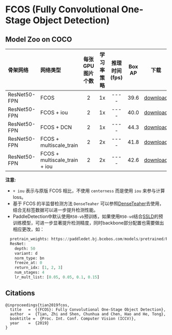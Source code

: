 # FCOS (Fully Convolutional One-Stage Object Detection)

## Model Zoo on COCO

| 骨架网络             | 网络类型       | 每张GPU图片个数 | 学习率策略 |推理时间(fps) | Box AP |                           下载                          | 配置文件 |
| :------------------- | :------------- | :-----: | :-----: | :------------: | :-----: | :-----------------------------------------------------: | :-----: |
| ResNet50-FPN    | FCOS           |    2    |   1x      |     ----     |  39.6  | [download](https://paddledet.bj.bcebos.com/models/fcos_r50_fpn_1x_coco.pdparams) | [config](./fcos_r50_fpn_1x_coco.yml) |
| ResNet50-FPN    | FCOS + iou      |    2    |   1x      |     ----     |  40.0  | [download](https://paddledet.bj.bcebos.com/models/fcos_r50_fpn_iou_1x_coco.pdparams) | [config](./fcos_r50_fpn_iou_1x_coco.yml) |
| ResNet50-FPN    | FCOS + DCN       |    2    |   1x      |     ----     |  44.3  | [download](https://paddledet.bj.bcebos.com/models/fcos_dcn_r50_fpn_1x_coco.pdparams) | [config](./fcos_dcn_r50_fpn_1x_coco.yml) |
| ResNet50-FPN    | FCOS + multiscale_train    |    2    |   2x      |     ----     |  41.8  | [download](https://paddledet.bj.bcebos.com/models/fcos_r50_fpn_multiscale_2x_coco.pdparams) | [config](./fcos_r50_fpn_multiscale_2x_coco.yml) |
| ResNet50-FPN    | FCOS + multiscale_train + iou    |    2    |   2x      |     ----     |  42.6  | [download](https://paddledet.bj.bcebos.com/models/fcos_r50_fpn_iou_multiscale_2x_coco.pdparams) | [config](./fcos_r50_fpn_iou_multiscale_2x_coco.yml) |

**注意:**
  - `+ iou` 表示与原版 FCOS 相比，不使用 `centerness` 而是使用 `iou` 来参与计算loss。
  - 基于 FCOS 的半监督检测方法 `DenseTeaher` 可以参照[DenseTeaher](../semi_det/denseteacher)去使用，结合无标签数据可以进一步提升检测性能。
  - PaddleDetection中默认使用`R50-vb`预训练，如果使用`R50-vd`结合[SSLD](../../../docs/feature_models/SSLD_PRETRAINED_MODEL.md)的预训练模型，可进一步显著提升检测精度，同时backbone部分配置也需要做出相应更改，如：
  ```python
    pretrain_weights: https://paddledet.bj.bcebos.com/models/pretrained/ResNet50_vd_ssld_v2_pretrained.pdparams
    ResNet:
      depth: 50
      variant: d
      norm_type: bn
      freeze_at: 0
      return_idx: [1, 2, 3]
      num_stages: 4
      lr_mult_list: [0.05, 0.05, 0.1, 0.15]
  ```

## Citations
```
@inproceedings{tian2019fcos,
  title   =  {{FCOS}: Fully Convolutional One-Stage Object Detection},
  author  =  {Tian, Zhi and Shen, Chunhua and Chen, Hao and He, Tong},
  booktitle =  {Proc. Int. Conf. Computer Vision (ICCV)},
  year    =  {2019}
}
```
